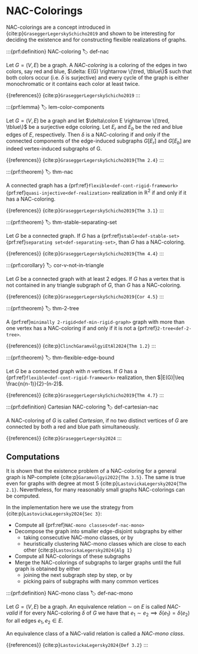 # NAC-Colorings

NAC-colorings are a concept introduced in {cite:p}`GraseggerLegerskySchicho2019`
and shown to be interesting for deciding the existence and for constructing flexible realizations of graphs.

:::{prf:definition} NAC-coloring
:label: def-nac

Let $G = (V,E)$ be a graph.
A _NAC-coloring_ is a coloring of the edges in two colors, say red and blue, $\delta: E(G) \rightarrow \{\tred, \tblue\}$ such that
both colors occur (i.e. $\delta$ is surjective) and
every cycle of the graph is either monochromatic or it contains each color at least twice.

{{references}} {cite:p}`GraseggerLegerskySchicho2019`
:::


:::{prf:lemma}
:label: lem-color-components

Let $G=(V,E)$ be a graph and let $\delta\colon E \rightarrow \{\tred, \tblue\}$ be a
surjective edge coloring.
Let $E_r$ and $E_b$ be the red and blue edges of $E$, respectively.
Then $\delta$ is a NAC-coloring if and only if the connected components of the edge-induced subgraphs $G[E_r]$ and $G[E_b]$
are indeed vertex-induced subgraphs of G.

{{references}} {cite:p}`GraseggerLegerskySchicho2019{Thm 2.4}`
:::


:::{prf:theorem}
:label: thm-nac

A connected graph has a {prf:ref}`flexible<def-cont-rigid-framework>` {prf:ref}`quasi-injective<def-realization>` realization in $\mathbb R^2$ if and only if it has a
NAC-coloring.

{{references}} {cite:p}`GraseggerLegerskySchicho2019{Thm 3.1}`
:::


:::{prf:theorem}
:label: thm-stable-separating-set

Let $G$ be a connected graph. If $G$ has a {prf:ref}`stable<def-stable-set>` {prf:ref}`separating set<def-separating-set>`, than $G$ has a NAC-coloring.

{{references}} {cite:p}`GraseggerLegerskySchicho2019{Thm 4.4}`
:::


:::{prf:corollary}
:label: cor-v-not-in-triangle

Let $G$ be a connected graph with at least 2 edges. If $G$ has a vertex that is not contained in any triangle subgraph of $G$, than $G$ has a NAC-coloring.

{{references}} {cite:p}`GraseggerLegerskySchicho2019{Cor 4.5}`
:::


:::{prf:theorem}
:label: thm-2-tree

A {prf:ref}`minimally 2-rigid<def-min-rigid-graph>` graph with more than one vertex has a NAC-coloring if and only if it is not a {prf:ref}`2-tree<def-2-tree>`.

{{references}} {cite:p}`ClinchGaramvölgyiEtAl2024{Thm 1.2}`
:::


:::{prf:theorem}
:label: thm-flexible-edge-bound

Let $G$ be a connected graph with $n$ vertices. If $G$ has a {prf:ref}`flexible<def-cont-rigid-framework>` realization, then $|E(G)|\leq \frac{n(n-1)}{2}-(n-2)$.

{{references}} {cite:p}`GraseggerLegerskySchicho2019{Thm 4.7}`
:::


:::{prf:definition} Cartesian NAC-coloring
:label: def-cartesian-nac

A NAC-coloring of $G$ is called _Cartesian_, if no two distinct vertices of $G$ are connected by both a red and blue path simultaneously.

{{references}} {cite:p}`GraseggerLegersky2024`
:::


## Computations
It is shown that the existence problem of a NAC-coloring for a general graph is NP-complete {cite:p}`Garamvölgyi2022{Thm 3.5}`.
The same is true even for graphs with degree at most 5 {cite:p}`LastovickaLegersky2024{Thm 2.1}`.
Nevertheless, for many reasonably small graphs NAC-colorings can be computed.

In the implementation here we use the strategy from {cite:p}`LastovickaLegersky2024{Sec 3}`:
* Compute all {prf:ref}`NAC-mono classes<def-nac-mono>`
* Decompose the graph into smaller edge-disjoint subgraphs by either
    * taking consecutive NAC-mono classes, or by
    * heuristically clustering NAC-mono classes which are close to each other {cite:p}`LastovickaLegersky2024{Alg 1}`
* Compute all NAC-colorings of these subgraphs
* Merge the NAC-colorings of subgraphs to larger graphs until the full graph is obtained by either
    * joining the next subgraph step by step, or by
    * picking pairs of subgraphs with many common vertices


:::{prf:definition} NAC-mono class
:label: def-nac-mono

Let $G=(V,E)$ be a graph.
An equivalence relation $\sim$ on $E$ is called _NAC-valid_ if
for every NAC-coloring $\delta$ of $G$ we have that $e_1 \sim e_2 \implies \delta(e_1) = \delta(e_2)$
for all edges $e_1,e_2\in E$.

An equivalence class of a NAC-valid relation is called a _NAC-mono class_.

{{references}} {cite:p}`LastovickaLegersky2024{Def 3.2}`
:::
